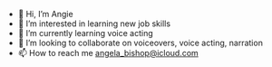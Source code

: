 - 👋 Hi, I’m Angie
- 👀 I’m interested in learning new job skills
- 🌱 I’m currently learning voice acting
- 💞️ I’m looking to collaborate on voiceovers, voice acting, narration
- 📫 How to reach me angela_bishop@icloud.com

<!---
abishop39/abishop39 is a ✨ special ✨ repository because its `README.md` (this file) appears on your GitHub profile.
You can click the Preview link to take a look at your changes.
--->
